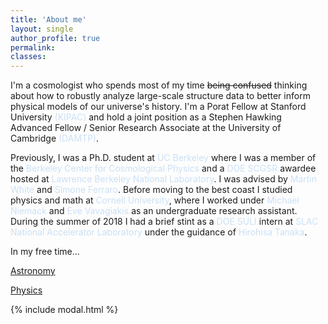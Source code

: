 ```yaml
---
title: 'About me'
layout: single
author_profile: true
permalink:
classes: 
---
```


I'm a cosmologist who spends most of my time ~~being confused~~ thinking about how to robustly analyze large-scale structure data to better inform physical models of our universe's history. 
I'm a Porat Fellow at Stanford University <a href="https://kipac.stanford.edu/" style="color: #cbe0f5; text-decoration: none">(KIPAC)</a> and hold a joint position as a Stephen Hawking Advanced Fellow / Senior Research Associate at the University of Cambridge <a href="https://www.damtp.cam.ac.uk/" style="color: #cbe0f5; text-decoration: none">(DAMTP)</a>.

Previously, I was a Ph.D. student at <a href="https://www.berkeley.edu/" style="color: #cbe0f5; text-decoration: none">UC Berkeley</a> where I was a member of the <a href="https://bccp.berkeley.edu/people/" style="color: #cbe0f5; text-decoration: none">Berkeley Center for Cosmological Physics</a> and a <a href="https://science.osti.gov/wdts/scgsr" style="color: #cbe0f5; text-decoration: none">DOE SCGSR</a> awardee hosted at <a href="https://www.lbl.gov/" style="color: #cbe0f5; text-decoration: none">Lawrence Berkeley National Laboratory</a>. 
I was advised by <a href="https://w.astro.berkeley.edu/~mwhite/" style="color: #cbe0f5; text-decoration: none">Martin White</a> and <a href="https://sferraro.lbl.gov/" style="color: #cbe0f5; text-decoration: none">Simone Ferraro</a>.
Before moving to the best coast I studied physics and math at <a href="https://www.cornell.edu/" style="color: #cbe0f5; text-decoration: none">Cornell University</a>, where I worked under <a href="https://www.classe.cornell.edu/~mdn49/" style="color: #cbe0f5; text-decoration: none">Michael Niemack</a> and <a href="https://evevavagiakis.com/" style="color: #cbe0f5; text-decoration: none">Eve Vavagiakis</a> as an undergraduate research assistant. 
During the summer of 2018 I had a brief stint as a <a href="https://science.osti.gov/wdts/suli" style="color: #cbe0f5; text-decoration: none">DOE SULI</a> intern at <a href="https://www6.slac.stanford.edu/" style="color: #cbe0f5; text-decoration: none">SLAC National Accelerator Laboratory</a> under the guidance of <a href="https://profiles.stanford.edu/hirohisa-tanaka" style="color: #cbe0f5; text-decoration: none">Hirohisa Tanaka</a>. 

In my free time...

<a href="#" class="popup-trigger" data-target="modal-astro">Astronomy</a>

<a href="#" class="popup-trigger" data-target="modal-physics">Physics</a>

{% include modal.html %}
